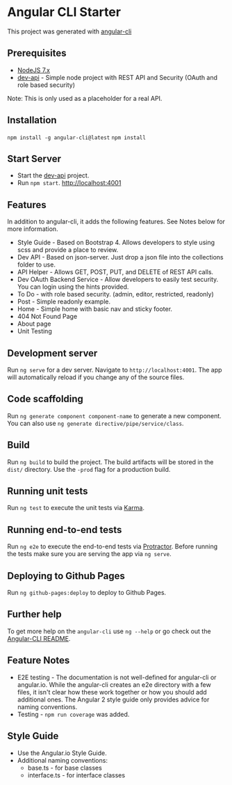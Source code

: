 # Angular CLI Starter

This project was generated with [angular-cli](https://github.com/angular/angular-cli)

## Prerequisites

- [NodeJS 7.x](https://nodejs.org)
- [dev-api](https://github.com/jmlivingston/dev-api) - Simple node project with REST API and Security (OAuth and role based security)

Note: This is only used as a placeholder for a real API.

## Installation

`npm install -g angular-cli@latest`
`npm install`

## Start Server

- Start the [dev-api](https://github.com/jmlivingston/dev-api) project.
- Run `npm start`. [http://localhost:4001](http://localhost:4001)

## Features

In addition to angular-cli, it adds the following features. See Notes below for more information.

- Style Guide - Based on Bootstrap 4. Allows developers to style using scss and provide a place to review.
- Dev API - Based on json-server. Just drop a json file into the collections folder to use.
- API Helper - Allows GET, POST, PUT, and DELETE of REST API calls.
- Dev OAuth Backend Service - Allow developers to easily test security. You can login using the hints provided.
- To Do - with role based security. (admin, editor, restricted, readonly)
- Post - Simple readonly example.
- Home - Simple home with basic nav and sticky footer.
- 404 Not Found Page
- About page
- Unit Testing

## Development server

Run `ng serve` for a dev server. Navigate to `http://localhost:4001`. The app will automatically reload if you change any of the source files.

## Code scaffolding

Run `ng generate component component-name` to generate a new component. You can also use `ng generate directive/pipe/service/class`.

## Build

Run `ng build` to build the project. The build artifacts will be stored in the `dist/` directory. Use the `-prod` flag for a production build.

## Running unit tests

Run `ng test` to execute the unit tests via [Karma](https://karma-runner.github.io).

## Running end-to-end tests

Run `ng e2e` to execute the end-to-end tests via [Protractor](http://www.protractortest.org/).
Before running the tests make sure you are serving the app via `ng serve`.

## Deploying to Github Pages

Run `ng github-pages:deploy` to deploy to Github Pages.

## Further help

To get more help on the `angular-cli` use `ng --help` or go check out the [Angular-CLI README](https://github.com/angular/angular-cli/blob/master/README.md).

## Feature Notes

- E2E testing - The documentation is not well-defined for angular-cli or angular.io. While the angular-cli creates an e2e directory with a few files, it isn't clear how these work together or how you should add additional ones. The Angular 2 style guide only provides advice for naming conventions.
- Testing - `npm run coverage` was added.

## Style Guide

- Use the Angular.io Style Guide.
- Additional naming conventions:
  - base.ts - for base classes
  - interface.ts - for interface classes
